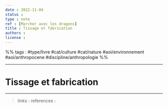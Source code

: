 ```yaml
---
date : 2022-11-04
status : 
type : note
ref : [Marcher avec les dragons]
title : Tissage et fabrication
authors : 
license : 
---
```


%% tags : #type/livre #cat/culture #cat/nature #aoi/environnement #aoi/anthropocene #discipline/anthropologie %% 

---

Tissage et fabrication
===


---
> links : 
> references : 